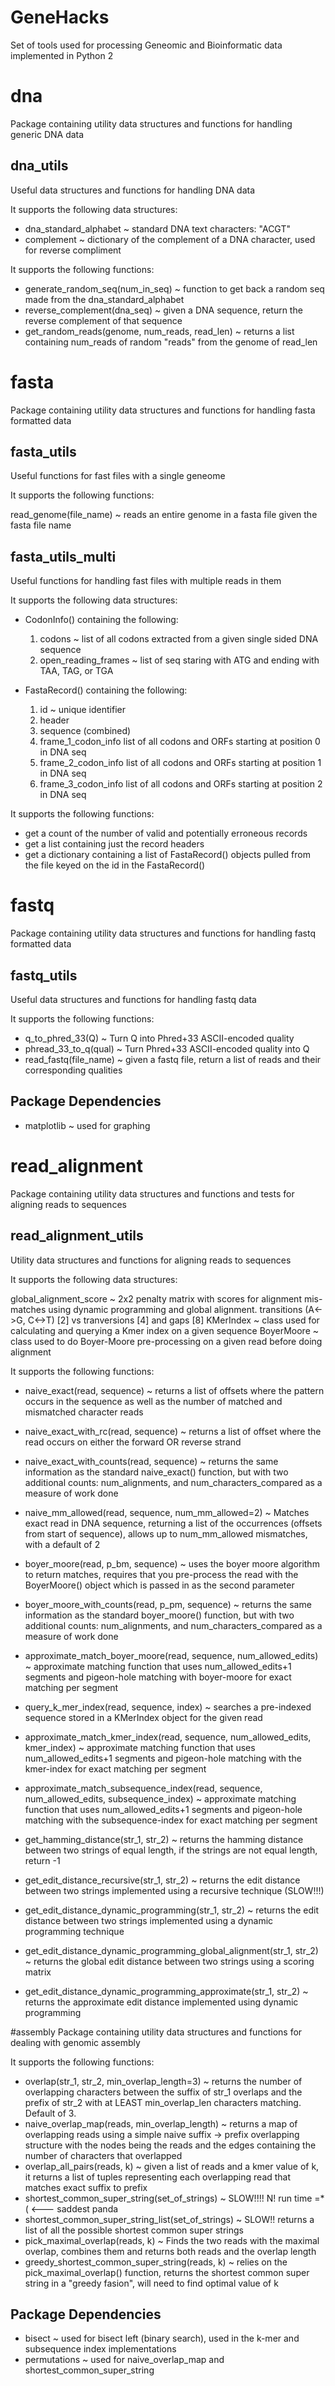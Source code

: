 # GeneHacks
Set of tools used for processing Geneomic and Bioinformatic data implemented in Python 2

# dna
Package containing utility data structures and functions for handling generic DNA data

## dna_utils
Useful data structures and functions for handling DNA data

It supports the following data structures:

* dna_standard_alphabet ~ standard DNA text characters: "ACGT"
* complement ~ dictionary of the complement of a DNA character, used for reverse compliment

It supports the following functions:

* generate_random_seq(num_in_seq) ~ function to get back a random seq made from the dna_standard_alphabet
* reverse_complement(dna_seq) ~ given a DNA sequence, return the reverse complement of that sequence
* get_random_reads(genome, num_reads, read_len) ~ returns a list containing num_reads of random "reads" from the genome of read_len

# fasta
Package containing utility data structures and functions for handling fasta formatted data

## fasta_utils
Useful functions for fast files with a single geneome

It supports the following functions:

read_genome(file_name) ~ reads an entire genome in a fasta file given the fasta file name

## fasta_utils_multi
Useful functions for handling fast files with multiple reads in them

It supports the following data structures:

* CodonInfo() containing the following:
  1. codons ~ list of all codons extracted from a given single sided DNA sequence
  2. open_reading_frames ~ list of seq staring with ATG and ending with TAA, TAG, or TGA

* FastaRecord() containing the following:
  1. id ~ unique identifier
  2. header
  3. sequence (combined)
  4. frame_1_codon_info list of all codons and ORFs starting at position 0 in DNA seq
  5. frame_2_codon_info list of all codons and ORFs starting at position 1 in DNA seq
  6. frame_3_codon_info list of all codons and ORFs starting at position 2 in DNA seq

It supports the following functions:

* get a count of the number of valid and potentially erroneous records
* get a list containing just the record headers
* get a dictionary containing a list of FastaRecord() objects pulled from the file keyed on the id in the FastaRecord()

# fastq
Package containing utility data structures and functions for handling fastq formatted data

## fastq_utils
Useful data structures and functions for handling fastq data

It supports the following functions:

* q_to_phred_33(Q) ~ Turn Q into Phred+33 ASCII-encoded quality
* phread_33_to_q(qual) ~ Turn Phred+33 ASCII-encoded quality into Q
* read_fastq(file_name) ~ given a fastq file, return a list of reads and their corresponding qualities

## Package Dependencies

* matplotlib ~ used for graphing
# read_alignment
Package containing utility data structures and functions and tests for aligning reads to sequences

## read_alignment_utils
Utility data structures and functions for aligning reads to sequences

It supports the following data structures:

global_alignment_score ~ 2x2 penalty matrix with scores for alignment mis-matches using dynamic programming and global alignment. transitions (A<->G, C<->T) [2] vs tranversions [4] and gaps [8]
KMerIndex ~ class used for calculating and querying a Kmer index on a given sequence
BoyerMoore ~ class used to do Boyer-Moore pre-processing on a given read before doing alignment

It supports the following functions:

* naive_exact(read, sequence) ~ returns a list of offsets where the pattern occurs in the sequence as well as the number of matched and mismatched character reads
* naive_exact_with_rc(read, sequence) ~ returns a list of offset where the read occurs on either the forward OR reverse strand
* naive_exact_with_counts(read, sequence) ~ returns the same information as the standard naive_exact() function, but with two additional counts: num_alignments, and num_characters_compared as a measure of work done
* naive_mm_allowed(read, sequence, num_mm_allowed=2) ~  Matches exact read in DNA sequence, returning a list of the occurrences (offsets from start of sequence), allows up to num_mm_allowed mismatches, with a default of 2

* boyer_moore(read, p_bm, sequence) ~ uses the boyer moore algorithm to return matches, requires that you pre-process the read with the BoyerMoore() object which is passed in as the second parameter
* boyer_moore_with_counts(read, p_pm, sequence) ~ returns the same information as the standard boyer_moore() function, but with two additional counts: num_alignments, and num_characters_compared as a measure of work done
* approximate_match_boyer_moore(read, sequence, num_allowed_edits) ~ approximate matching function that uses num_allowed_edits+1 segments and pigeon-hole matching with boyer-moore for exact matching per segment

* query_k_mer_index(read, sequence, index) ~ searches a pre-indexed sequence stored in a KMerIndex object for the given read
* approximate_match_kmer_index(read, sequence, num_allowed_edits, kmer_index) ~ approximate matching function that uses num_allowed_edits+1 segments and pigeon-hole matching with the kmer-index for exact matching per segment

* approximate_match_subsequence_index(read, sequence, num_allowed_edits, subsequence_index) ~ approximate matching function that uses num_allowed_edits+1 segments and pigeon-hole matching with the subsequence-index for exact matching per segment

* get_hamming_distance(str_1, str_2) ~ returns the hamming distance between two strings of equal length, if the strings are not equal length, return -1
* get_edit_distance_recursive(str_1, str_2) ~ returns the edit distance between two strings implemented using a recursive technique (SLOW!!!)
* get_edit_distance_dynamic_programming(str_1, str_2) ~ returns the edit distance between two strings implemented using a dynamic programming technique
* get_edit_distance_dynamic_programming_global_alignment(str_1, str_2) ~ returns the global edit distance between two strings using a scoring matrix
* get_edit_distance_dynamic_programming_approximate(str_1, str_2) ~ returns the approximate edit distance implemented using dynamic programming 

#assembly
Package containing utility data structures and functions for dealing with genomic assembly

It supports the following functions:

* overlap(str_1, str_2, min_overlap_length=3) ~ returns the number of overlapping characters between the suffix of str_1 overlaps and the prefix of str_2 with at LEAST min_overlap_len characters matching. Default of 3.
* naive_overlap_map(reads, min_overlap_length) ~ returns a map of overlapping reads using a simple naive suffix -> prefix overlapping structure with the nodes being the reads and the edges containing the number of characters that overlapped
* overlap_all_pairs(reads, k) ~ given a list of reads and a kmer value of k, it returns a list of tuples representing each overlapping read that matches exact suffix to prefix 
* shortest_common_super_string(set_of_strings) ~ SLOW!!!! N! run time =*( <--- saddest panda
* shortest_common_super_string_list(set_of_strings) ~ SLOW!! returns a list of all the possible shortest common super strings
* pick_maximal_overlap(reads, k) ~ Finds the two reads with the maximal overlap, combines them and returns both reads and the overlap length
* greedy_shortest_common_super_string(reads, k) ~ relies on the pick_maximal_overlap() function, returns the shortest common super string in a "greedy fasion", will need to find optimal value of k


## Package Dependencies

* bisect ~ used for bisect left (binary search), used in the k-mer and subsequence index implementations
* permutations ~ used for naive_overlap_map and shortest_common_super_string 

